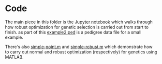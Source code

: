 # Code

The main piece in this folder is the [Jupyter notebook](robust-notes.ipynb) which walks through how robust optimization for genetic selection is carried out from start to finish.
as part of this [example2.ped](example2.ped) is a pedigree data file for a small example.

There's also [simple-point.m](simple-point.m) and [simple-robust.m](simple-robust.m) which demonstrate how to carry out normal and robust optimization (respectively) for genetics using MATLAB.
